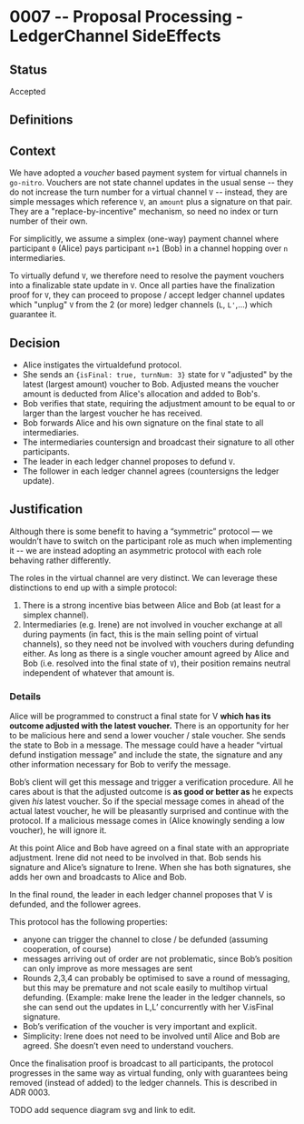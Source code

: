 # 0007 -- Proposal Processing - LedgerChannel SideEffects

## Status

Accepted

## Definitions

## Context

We have adopted a _voucher_ based payment system for virtual channels in `go-nitro`. Vouchers are not state channel updates in the usual sense -- they do not increase the turn number for a virtual channel `V` -- instead, they are simple messages which reference `V`, an `amount` plus a signature on that pair. They are a "replace-by-incentive" mechanism, so need no index or turn number of their own.

For simplicitly, we assume a simplex (one-way) payment channel where participant `0` (Alice) pays participant `n+1` (Bob) in a channel hopping over `n` intermediaries.

To virtually defund `V`, we therefore need to resolve the payment vouchers into a finalizable state update in `V`. Once all parties have the finalization proof for `V`, they can proceed to propose / accept ledger channel updates which "unplug" `V` from the 2 (or more) ledger channels (`L`, `L'`,...) which guarantee it.

## Decision

- Alice instigates the virtualdefund protocol.
- She sends an `{isFinal: true, turnNum: 3}` state for `V` "adjusted" by the latest (largest amount) voucher to Bob. Adjusted means the voucher amount is deducted from Alice's allocation and added to Bob's.
- Bob verifies that state, requiring the adjustment amount to be equal to or larger than the largest voucher he has received.
- Bob forwards Alice and his own signature on the final state to all intermediaries.
- The intermediaries countersign and broadcast their signature to all other participants.
- The leader in each ledger channel proposes to defund `V`.
- The follower in each ledger channel agrees (countersigns the ledger update).

## Justification

Although there is some benefit to having a “symmetric” protocol — we wouldn’t have to switch on the participant role as much when implementing it -- we are instead adopting an asymmetric protocol with each role behaving rather differently.

The roles in the virtual channel are very distinct. We can leverage these distinctions to end up with a simple protocol:

1. There is a strong incentive bias between Alice and Bob (at least for a simplex channel).
2. Intermediaries (e.g. Irene) are not involved in voucher exchange at all during payments (in fact, this is the main selling point of virtual channels), so they need not be involved with vouchers during defunding either. As long as there is a single voucher amount agreed by Alice and Bob (i.e. resolved into the final state of `V`), their position remains neutral independent of whatever that amount is.

### Details

Alice will be programmed to construct a final state for V **which has its outcome adjusted with the latest voucher.** There is an opportunity for her to be malicious here and send a lower voucher / stale voucher. She sends the state to Bob in a message. The message could have a header “virtual defund instigation message” and include the state, the signature and any other information necessary for Bob to verify the message.

Bob’s client will get this message and trigger a verification procedure. All he cares about is that the adjusted outcome is **as good or better as** he expects given _his_ latest voucher. So if the special message comes in ahead of the actual latest voucher, he will be pleasantly surprised and continue with the protocol. If a malicious message comes in (Alice knowingly sending a low voucher), he will ignore it.

At this point Alice and Bob have agreed on a final state with an appropriate adjustment. Irene did not need to be involved in that. Bob sends his signature and Alice’s signature to Irene. When she has both signatures, she adds her own and broadcasts to Alice and Bob.

In the final round, the leader in each ledger channel proposes that V is defunded, and the follower agrees.

This protocol has the following properties:

- anyone can trigger the channel to close / be defunded (assuming cooperation, of course)
- messages arriving out of order are not problematic, since Bob’s position can only improve as more messages are sent
- Rounds 2,3,4 can probably be optimised to save a round of messaging, but this may be premature and not scale easily to multihop virtual defunding. (Example: make Irene the leader in the ledger channels, so she can send out the updates in L,L’ concurrently with her V.isFinal signature.
- Bob’s verification of the voucher is very important and explicit.
- Simplicity: Irene does not need to be involved until Alice and Bob are agreed. She doesn’t even need to understand vouchers.

Once the finalisation proof is broadcast to all participants, the protocol progresses in the same way as virtual funding, only with guarantees being removed (instead of added) to the ledger channels. This is described in ADR 0003.

TODO add sequence diagram svg and link to edit.
